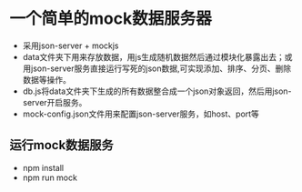 # 一个简单的mock数据服务器

* 采用json-server + mockjs  
* data文件夹下用来存放数据，用js生成随机数据然后通过模块化暴露出去；或用json-server服务直接运行写死的json数据,可实现添加、排序、分页、删除数据等操作。
* db.js将data文件夹下生成的所有数据整合成一个json对象返回，然后用json-server开启服务。
* mock-config.json文件用来配置json-server服务，如host、port等

## 运行mock数据服务
* npm install
* npm run mock